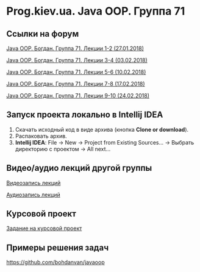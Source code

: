 Prog.kiev.ua. Java OOP. Группа 71
===

## Cсылки на форум

[Java OOP. Богдан. Группа 71. Лекции 1-2 (27.01.2018)](https://prog.kiev.ua/forum/index.php/topic,3417.0.html)

[Java OOP. Богдан. Группа 71. Лекции 3-4 (03.02.2018)](https://prog.kiev.ua/forum/index.php/topic,3437.0.html)

[Java OOP. Богдан. Группа 71. Лекции 5-6 (10.02.2018)](https://prog.kiev.ua/forum/index.php/topic,3454.0.html)

[Java OOP. Богдан. Группа 71. Лекции 7-8 (17.02.2018)](https://prog.kiev.ua/forum/index.php/topic,3471.0.html)

[Java OOP. Богдан. Группа 71. Лекции 9-10 (24.02.2018)](https://prog.kiev.ua/forum/index.php/topic,3488.0.html)

## Запуск проекта локально в Intellij IDEA

1. Скачать исходный код в виде архива (кнопка **Clone or download**).
2. Распаковать архив.
3. **Intellij IDEA**: File -> New -> Project from Existing Sources... -> Выбрать директорию с проектом -> All next...

## Видео/аудио лекций другой группы

[Видеозапись лекций](https://mega.nz/#F!fI9ACBqB)

[Аудиозапись лекций](https://mega.nz/#F!iIUhgL5T)

## Курсовой проект

[Задание на курсовой проект](https://docs.google.com/document/d/1BD_RtdtKI4MZylI_UGOGdE8_d2CZTZnfVCWwirvSVbU/edit)

## Примеры решения задач

https://github.com/bohdanvan/javaoop
